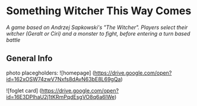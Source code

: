 # Something Witcher This Way Comes
_A game based on Andrzej Sapkowski's "The Witcher". Players select their witcher (Geralt or Ciri) and a monster to fight, before entering a turn based battle_
## General Info























photo placegholders: ![homepage] (https://drive.google.com/open?id=162xOSW74zwV7Nxfs8dAvN63bE8L69gQa)

![foglet card] (https://drive.google.com/open?id=16E3DPlhaU2j1tKRmPqdEsgVO8q6a6lWe)



